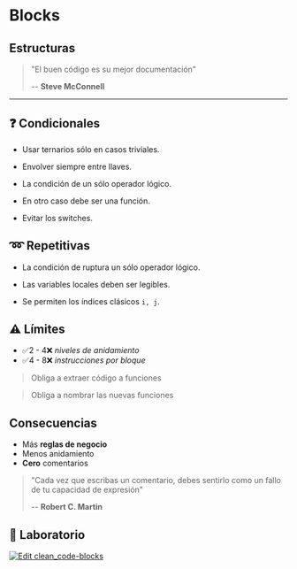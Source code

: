 # Blocks

## Estructuras

> "El buen código es su mejor documentación"
>
> -- **Steve McConnell**

---

## ❓ Condicionales

- Usar ternarios sólo en casos triviales.

- Envolver siempre entre llaves.

- La condición de un sólo operador lógico.

- En otro caso debe ser una función.

- Evitar los switches.

## ➿ Repetitivas

- La condición de ruptura un sólo operador lógico.

- Las variables locales deben ser legibles.

- Se permiten los índices clásicos `i, j`.

## ⚠️ Límites

- ✅2 - 4❌ _niveles de anidamiento_
- ✅4 - 8❌ _instrucciones por bloque_


> Obliga a extraer código a funciones

> Obliga a nombrar las nuevas funciones

## Consecuencias

- Más **reglas de negocio**
- Menos anidamiento
- **Cero** comentarios

> "Cada vez que escribas un comentario, debes sentirlo como un fallo de tu capacidad de expresión"
>
> -- **Robert C. Martin**

## 📝 Laboratorio

[![Edit clean_code-blocks](https://codesandbox.io/static/img/play-codesandbox.svg)](https://codesandbox.io/s/gracious-banzai-32d9k?fontsize=14&hidenavigation=1&module=%2Fsrc%2Findex.js&moduleview=1&previewwindow=tests&theme=dark)
